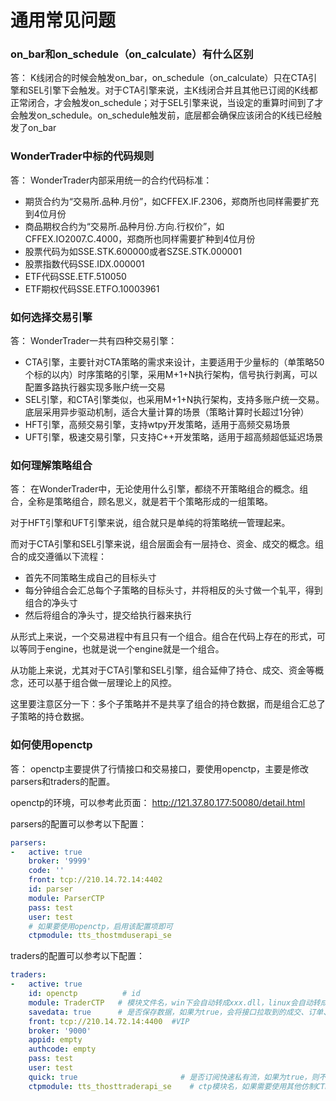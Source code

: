 # 通用常见问题


### on_bar和on_schedule（on_calculate）有什么区别
答：
K线闭合的时候会触发on_bar，on_schedule（on_calculate）只在CTA引擎和SEL引擎下会触发。对于CTA引擎来说，主K线闭合并且其他已订阅的K线都正常闭合，才会触发on_schedule；对于SEL引擎来说，当设定的重算时间到了才会触发on_schedule。on_schedule触发前，底层都会确保应该闭合的K线已经触发了on_bar

### WonderTrader中标的代码规则
答：
WonderTrader内部采用统一的合约代码标准：
* 期货合约为“交易所.品种.月份”，如CFFEX.IF.2306，郑商所也同样需要扩充到4位月份
* 商品期权合约为“交易所.品种月份.方向.行权价”，如CFFEX.IO2007.C.4000，郑商所也同样需要扩种到4位月份
* 股票代码为如SSE.STK.600000或者SZSE.STK.000001
* 股票指数代码SSE.IDX.000001
* ETF代码SSE.ETF.510050
* ETF期权代码SSE.ETFO.10003961

### 如何选择交易引擎
答：
WonderTrader一共有四种交易引擎：
* CTA引擎，主要针对CTA策略的需求来设计，主要适用于少量标的（单策略50个标的以内）时序策略的引擎，采用M+1+N执行架构，信号执行剥离，可以配置多路执行器实现多账户统一交易
* SEL引擎，和CTA引擎类似，也采用M+1+N执行架构，支持多账户统一交易。底层采用异步驱动机制，适合大量计算的场景（策略计算时长超过1分钟）
* HFT引擎，高频交易引擎，支持wtpy开发策略，适用于高频交易场景
* UFT引擎，极速交易引擎，只支持C++开发策略，适用于超高频超低延迟场景

### 如何理解策略组合
答：
在WonderTrader中，无论使用什么引擎，都绕不开策略组合的概念。组合，全称是策略组合，顾名思义，就是若干个策略形成的一组策略。

对于HFT引擎和UFT引擎来说，组合就只是单纯的将策略统一管理起来。

而对于CTA引擎和SEL引擎来说，组合层面会有一层持仓、资金、成交的概念。组合的成交遵循以下流程：
* 首先不同策略生成自己的目标头寸
* 每分钟组合会汇总每个子策略的目标头寸，并将相反的头寸做一个轧平，得到组合的净头寸
* 然后将组合的净头寸，提交给执行器来执行

从形式上来说，一个交易进程中有且只有一个组合。组合在代码上存在的形式，可以等同于engine，也就是说一个engine就是一个组合。

从功能上来说，尤其对于CTA引擎和SEL引擎，组合延伸了持仓、成交、资金等概念，还可以基于组合做一层理论上的风控。

这里要注意区分一下：多个子策略并不是共享了组合的持仓数据，而是组合汇总了子策略的持仓数据。


### 如何使用openctp
答：
openctp主要提供了行情接口和交易接口，要使用openctp，主要是修改parsers和traders的配置。

openctp的环境，可以参考此页面： <http://121.37.80.177:50080/detail.html>

parsers的配置可以参考以下配置：
```yaml
parsers:
-   active: true
    broker: '9999'
    code: ''
    front: tcp://210.14.72.14:4402
    id: parser
    module: ParserCTP
    pass: test
    user: test
    # 如果要使用openctp，启用该配置项即可
    ctpmodule: tts_thostmduserapi_se

```
traders的配置可以参考以下配置：
```yaml
traders:
-   active: true
    id: openctp          # id
    module: TraderCTP   # 模块文件名，win下会自动转成xxx.dll，linux会自动转成libxxx.so
    savedata: true      # 是否保存数据，如果为true，会将接口拉取到的成交、订单、资金和持仓都写到本地文件中
    front: tcp://210.14.72.14:4400  #VIP
    broker: '9000'
    appid: empty
    authcode: empty    
    pass: test
    user: test
    quick: true                       # 是否订阅快速私有流，如果为true，则不会接受上次之前的私有流，这个一定要为true！！！
    ctpmodule: tts_thosttraderapi_se    # ctp模块名，如果需要使用其他仿制CTP模块，使用该配置项直接将仿制的CTP模块传给TraderCTP即可
```